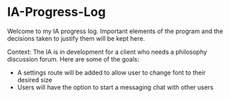# IA-Progress-Log

Welcome to my IA progress log. Important elements of the program and the decisions taken to justify them will be kept here.

Context: The IA is in development for a client who needs a philosophy discussion forum. Here are some of the goals:

- A settings route will be added to allow user to change font to their desired size
- Users will have the option to start a messaging chat with other users

